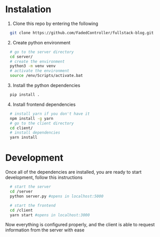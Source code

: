 # Instalation

1. Clone this repo by entering the following

```bash
  git clone https://github.com/FadedController/fullstack-blog.git
```

2. Create python environment

```bash
  # go to the server directory
  cd server/
  # create the environment
  python3 -m venv venv
  # activate the environment
  source /env/Scripts/activate.bat
```

3. Install the python dependencies

```bash
  pip install .
```

4. Install frontend dependencies

```bash
  # install yarn if you don't have it
  npm install -g yarn
  # go to the client directory
  cd client/
  # install dependencies
  yarn install
```

# Development

Once all of the dependencies are installed, you are ready to start development, follow this instructions

```bash
  # start the server
  cd /server
  python server.py #opens in localhost:5000

  # start the frontend
  cd /client
  yarn start #opens in localhost:3000
```

Now everything is configured properly, and the client is able to request information from the server with ease